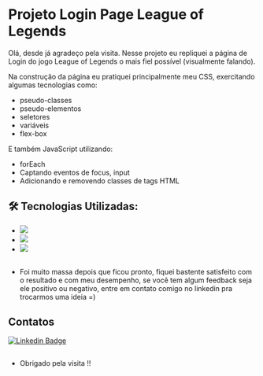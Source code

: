 # Projeto Login Page League of Legends


Olá, desde já agradeço pela visita. Nesse projeto eu repliquei a página de Login do jogo League of Legends o mais fiel possível (visualmente falando).

Na construção da página eu pratiquei principalmente meu CSS, exercitando algumas tecnologias como:

* pseudo-classes
* pseudo-elementos
* seletores
* variáveis
* flex-box

E também JavaScript utilizando:

* forEach
* Captando eventos de focus, input
* Adicionando e removendo classes de tags HTML

## 🛠️ Tecnologias Utilizadas: 
* <img src="https://img.shields.io/badge/HTML5-E34F26?style=for-the-badge&logo=html5&logoColor=white" />
* <img src="https://img.shields.io/badge/CSS3-1572B6?style=for-the-badge&logo=css3&logoColor=white" />
* <img src="https://img.shields.io/badge/JavaScript-323330?style=for-the-badge&logo=javascript&logoColor=F7DF1E" />

## 
* Foi muito massa depois que ficou pronto, fiquei bastente satisfeito com o resultado e com meu desempenho, se você tem algum feedback seja ele positivo ou negativo, entre em contato comigo no linkedin pra trocarmos uma ideia =)

## Contatos
[![Linkedin Badge](https://img.shields.io/badge/-LinkedIn-blue?style=flat-square&logo=Linkedin&logoColor=white&link=https://www.linkedin.com/in/kefesson-araujo-43592b220/)](https://www.linkedin.com/in/kefesson-araujo-43592b220/)
## 
- Obrigado pela visita !!
